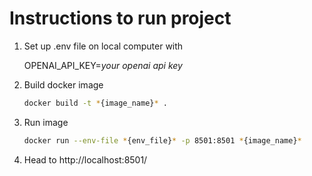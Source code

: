 # Instructions to run project

1. Set up .env file on local computer with
    
    OPENAI_API_KEY=_your openai api key_

2. Build docker image

    ```bash
    docker build -t *{image_name}* .
    ```
   
3. Run image
   
    ```bash
    docker run --env-file *{env_file}* -p 8501:8501 *{image_name}*
    ```

4. Head to http://localhost:8501/
